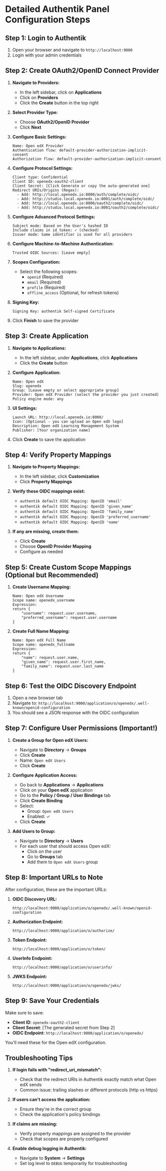 # Detailed Authentik Panel Configuration Steps

## Step 1: Login to Authentik
1. Open your browser and navigate to `http://localhost:9000`
2. Login with your admin credentials

## Step 2: Create OAuth2/OpenID Connect Provider

1. **Navigate to Providers:**
   - In the left sidebar, click on **Applications**
   - Click on **Providers**
   - Click the **Create** button in the top right

2. **Select Provider Type:**
   - Choose **OAuth2/OpenID Provider**
   - Click **Next**

3. **Configure Basic Settings:**
   ```
   Name: Open edX Provider
   Authentication flow: default-provider-authorization-implicit-consent
   Authorization flow: default-provider-authorization-implicit-consent
   ```

4. **Configure Protocol Settings:**
   ```
   Client type: Confidential
   Client ID: openedx-oauth2-client
   Client Secret: [Click Generate or copy the auto-generated one]
   Redirect URIs/Origins (Regex): 
     - Add: http://local.openedx.io:8000/auth/complete/oidc/
     - Add: http://studio.local.openedx.io:8001/auth/complete/oidc/
     - Add: http://local.openedx.io:8000/oauth2/complete/oidc/
     - Add: http://studio.local.openedx.io:8001/oauth2/complete/oidc/
   ```

5. **Configure Advanced Protocol Settings:**
   ```
   Subject mode: Based on the User's hashed ID
   Include claims in id_token: ✓ (checked)
   Issuer mode: Same identifier is used for all providers
   ```

6. **Configure Machine-to-Machine Authentication:**
   ```
   Trusted OIDC Sources: [Leave empty]
   ```

7. **Scopes Configuration:**
   - Select the following scopes:
     - `openid` (Required)
     - `email` (Required)
     - `profile` (Required)
     - `offline_access` (Optional, for refresh tokens)

8. **Signing Key:**
   ```
   Signing Key: authentik Self-signed Certificate
   ```

9. Click **Finish** to save the provider

## Step 3: Create Application

1. **Navigate to Applications:**
   - In the left sidebar, under **Applications**, click **Applications**
   - Click the **Create** button

2. **Configure Application:**
   ```
   Name: Open edX
   Slug: openedx
   Group: [Leave empty or select appropriate group]
   Provider: Open edX Provider (select the provider you just created)
   Policy engine mode: any
   ```

3. **UI Settings:**
   ```
   Launch URL: http://local.openedx.io:8000/
   Icon: [Optional - you can upload an Open edX logo]
   Description: Open edX Learning Management System
   Publisher: [Your organization name]
   ```

4. Click **Create** to save the application

## Step 4: Verify Property Mappings

1. **Navigate to Property Mappings:**
   - In the left sidebar, click **Customization**
   - Click **Property Mappings**

2. **Verify these OIDC mappings exist:**
   - `authentik default OIDC Mapping: OpenID 'email'`
   - `authentik default OIDC Mapping: OpenID 'given_name'`
   - `authentik default OIDC Mapping: OpenID 'family_name'`
   - `authentik default OIDC Mapping: OpenID 'preferred_username'`
   - `authentik default OIDC Mapping: OpenID 'name'`

3. **If any are missing, create them:**
   - Click **Create**
   - Choose **OpenID Provider Mapping**
   - Configure as needed

## Step 5: Create Custom Scope Mappings (Optional but Recommended)

1. **Create Username Mapping:**
   ```
   Name: Open edX Username
   Scope name: openedx_username
   Expression: 
   return {
       "username": request.user.username,
       "preferred_username": request.user.username
   }
   ```

2. **Create Full Name Mapping:**
   ```
   Name: Open edX Full Name
   Scope name: openedx_fullname
   Expression:
   return {
       "name": request.user.name,
       "given_name": request.user.first_name,
       "family_name": request.user.last_name
   }
   ```

## Step 6: Test the OIDC Discovery Endpoint

1. Open a new browser tab
2. Navigate to: `http://localhost:9000/application/o/openedx/.well-known/openid-configuration`
3. You should see a JSON response with the OIDC configuration

## Step 7: Configure User Permissions (Important!)

1. **Create a Group for Open edX Users:**
   - Navigate to **Directory** → **Groups**
   - Click **Create**
   - Name: `Open edX Users`
   - Click **Create**

2. **Configure Application Access:**
   - Go back to **Applications** → **Applications**
   - Click on your **Open edX** application
   - Go to the **Policy / Group / User Bindings** tab
   - Click **Create Binding**
   - Select:
     - Group: `Open edX Users`
     - Enabled: ✓
   - Click **Create**

3. **Add Users to Group:**
   - Navigate to **Directory** → **Users**
   - For each user that should access Open edX:
     - Click on the user
     - Go to **Groups** tab
     - Add them to `Open edX Users` group

## Step 8: Important URLs to Note

After configuration, these are the important URLs:

1. **OIDC Discovery URL:**
   ```
   http://localhost:9000/application/o/openedx/.well-known/openid-configuration
   ```

2. **Authorization Endpoint:**
   ```
   http://localhost:9000/application/o/authorize/
   ```

3. **Token Endpoint:**
   ```
   http://localhost:9000/application/o/token/
   ```

4. **UserInfo Endpoint:**
   ```
   http://localhost:9000/application/o/userinfo/
   ```

5. **JWKS Endpoint:**
   ```
   http://localhost:9000/application/o/openedx/jwks/
   ```

## Step 9: Save Your Credentials

Make sure to save:
- **Client ID**: `openedx-oauth2-client`
- **Client Secret**: [The generated secret from Step 2]
- **OIDC Endpoint**: `http://localhost:9000/application/o/openedx/`

You'll need these for the Open edX configuration.

## Troubleshooting Tips

1. **If login fails with "redirect_uri_mismatch":**
   - Check that the redirect URIs in Authentik exactly match what Open edX sends
   - Common issue: trailing slashes or different protocols (http vs https)

2. **If users can't access the application:**
   - Ensure they're in the correct group
   - Check the application's policy bindings

3. **If claims are missing:**
   - Verify property mappings are assigned to the provider
   - Check that scopes are properly configured

4. **Enable debug logging in Authentik:**
   - Navigate to **System** → **Settings**
   - Set log level to `DEBUG` temporarily for troubleshooting